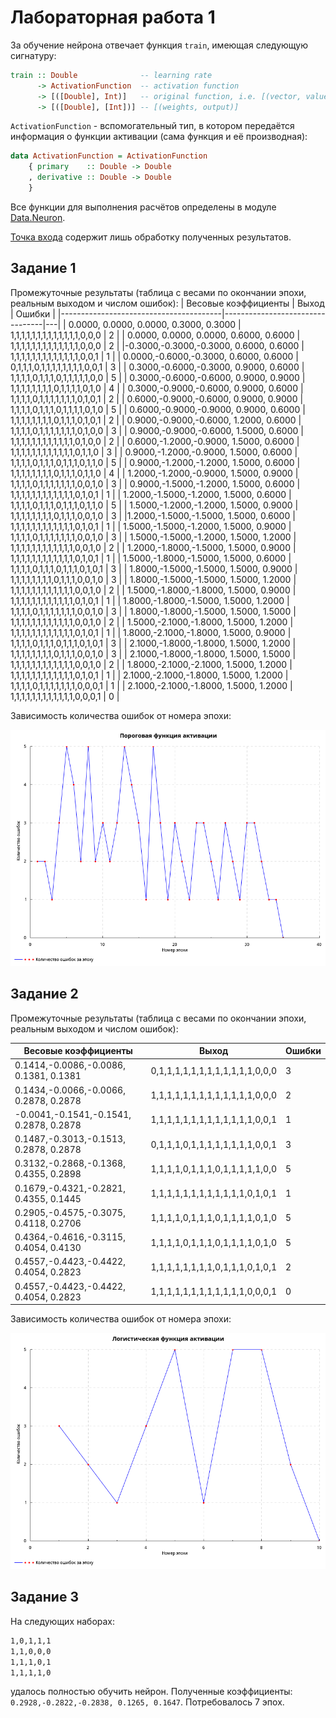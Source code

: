 # Лабораторная работа 1

За обучение нейрона отвечает функция `train`, имеющая следующую сигнатуру:

```haskell
train :: Double              -- learning rate
      -> ActivationFunction  -- activation function
      -> [([Double], Int)]   -- original function, i.e. [(vector, value)]
      -> [([Double], [Int])] -- [(weights, output)]
```

`ActivationFunction` - вспомогательный тип, в котором передаётся информация о функции активации (сама функция и её производная):
```haskell
data ActivationFunction = ActivationFunction
    { primary    :: Double -> Double
    , derivative :: Double -> Double
    }
```

Все функции для выполнения расчётов определены в модуле [Data.Neuron](src/Data/Neuron.hs).

[Точка входа](app/Main.hs) содержит лишь обработку полученных результатов.

## Задание 1

Промежуточные результаты (таблица с весами по окончании эпохи, реальным выходом и числом ошибок):
| Весовые коэффициенты                   | Выход                           | Ошибки |
|----------------------------------------|---------------------------------|---|
| 0.0000, 0.0000, 0.0000, 0.3000, 0.3000 | 1,1,1,1,1,1,1,1,1,1,1,1,1,0,0,0 | 2 |
| 0.0000, 0.0000, 0.0000, 0.6000, 0.6000 | 1,1,1,1,1,1,1,1,1,1,1,1,1,0,0,0 | 2 |
|-0.3000,-0.3000,-0.3000, 0.6000, 0.6000 | 1,1,1,1,1,1,1,1,1,1,1,1,1,0,0,1 | 1 |
| 0.0000,-0.6000,-0.3000, 0.6000, 0.6000 | 0,1,1,1,0,1,1,1,1,1,1,1,1,0,0,1 | 3 |
| 0.3000,-0.6000,-0.3000, 0.9000, 0.6000 | 1,1,1,1,0,1,1,1,0,1,1,1,1,1,0,0 | 5 |
| 0.3000,-0.6000,-0.6000, 0.9000, 0.9000 | 1,1,1,1,1,1,1,1,0,1,1,1,1,0,1,0 | 4 |
| 0.3000,-0.9000,-0.6000, 0.9000, 0.6000 | 1,1,1,1,0,1,1,1,1,1,1,1,0,1,0,1 | 2 |
| 0.6000,-0.9000,-0.6000, 0.9000, 0.9000 | 1,1,1,1,0,1,1,1,0,1,1,1,1,0,1,0 | 5 |
| 0.6000,-0.9000,-0.9000, 0.9000, 0.6000 | 1,1,1,1,1,1,1,1,0,1,1,1,0,1,0,1 | 2 |
| 0.9000,-0.9000,-0.6000, 1.2000, 0.6000 | 1,1,1,1,0,1,1,1,1,1,1,1,0,1,0,0 | 3 |
| 0.9000,-0.9000,-0.6000, 1.5000, 0.6000 | 1,1,1,1,1,1,1,1,1,1,1,1,0,1,0,0 | 2 |
| 0.6000,-1.2000,-0.9000, 1.5000, 0.6000 | 1,1,1,1,1,1,1,1,1,1,1,1,0,1,1,0 | 3 |
| 0.9000,-1.2000,-0.9000, 1.5000, 0.6000 | 1,1,1,1,0,1,1,1,0,1,1,1,0,1,1,0 | 5 |
| 0.9000,-1.2000,-1.2000, 1.5000, 0.6000 | 1,1,1,1,1,1,1,1,0,1,1,1,0,1,1,0 | 4 |
| 1.2000,-1.2000,-0.9000, 1.5000, 0.9000 | 1,1,1,1,0,1,1,1,1,1,1,1,0,0,1,0 | 3 |
| 0.9000,-1.5000,-1.2000, 1.5000, 0.6000 | 1,1,1,1,1,1,1,1,1,1,1,1,0,1,0,1 | 1 |
| 1.2000,-1.5000,-1.2000, 1.5000, 0.6000 | 1,1,1,1,0,1,1,1,0,1,1,1,0,1,1,0 | 5 |
| 1.5000,-1.2000,-1.2000, 1.5000, 0.9000 | 1,1,1,1,1,1,1,1,0,1,1,1,0,0,1,0 | 3 |
|1.2000,-1.5000,-1.5000, 1.5000, 0.6000  | 1,1,1,1,1,1,1,1,1,1,1,1,0,1,0,1 | 1 |
| 1.5000,-1.5000,-1.2000, 1.5000, 0.9000 | 1,1,1,1,0,1,1,1,1,1,1,1,0,0,1,0 | 3 |
| 1.5000,-1.5000,-1.2000, 1.5000, 1.2000 | 1,1,1,1,1,1,1,1,1,1,1,1,0,0,1,0 | 2 |
| 1.2000,-1.8000,-1.5000, 1.5000, 0.9000 | 1,1,1,1,1,1,1,1,1,1,1,1,0,1,0,1 | 1 |
| 1.5000,-1.8000,-1.5000, 1.5000, 0.6000 | 1,1,1,1,0,1,1,1,0,1,1,1,0,1,0,1 | 3 |
| 1.8000,-1.5000,-1.5000, 1.5000, 0.9000 | 1,1,1,1,1,1,1,1,0,1,1,1,0,0,1,0 | 3 |
| 1.8000,-1.5000,-1.5000, 1.5000, 1.2000 | 1,1,1,1,1,1,1,1,1,1,1,1,0,0,1,0 | 2 |
| 1.5000,-1.8000,-1.8000, 1.5000, 0.9000 | 1,1,1,1,1,1,1,1,1,1,1,1,0,1,0,1 | 1 |
| 1.8000,-1.8000,-1.5000, 1.5000, 1.2000 | 1,1,1,1,0,1,1,1,1,1,1,1,0,0,1,0 | 3 |
| 1.8000,-1.8000,-1.5000, 1.5000, 1.5000 | 1,1,1,1,1,1,1,1,1,1,1,1,0,0,1,0 | 2 |
| 1.5000,-2.1000,-1.8000, 1.5000, 1.2000 | 1,1,1,1,1,1,1,1,1,1,1,1,0,1,0,1 | 1 |
| 1.8000,-2.1000,-1.8000, 1.5000, 0.9000 | 1,1,1,1,0,1,1,1,0,1,1,1,0,1,0,1 | 3 |
| 2.1000,-1.8000,-1.8000, 1.5000, 1.2000 | 1,1,1,1,1,1,1,1,0,1,1,1,0,0,1,0 | 3 |
| 2.1000,-1.8000,-1.8000, 1.5000, 1.5000 | 1,1,1,1,1,1,1,1,1,1,1,1,0,0,1,0 | 2 |
| 1.8000,-2.1000,-2.1000, 1.5000, 1.2000 | 1,1,1,1,1,1,1,1,1,1,1,1,0,1,0,1 | 1 |
| 2.1000,-2.1000,-1.8000, 1.5000, 1.2000 | 1,1,1,1,0,1,1,1,1,1,1,1,0,0,0,1 | 1 |
| 2.1000,-2.1000,-1.8000, 1.5000, 1.2000 | 1,1,1,1,1,1,1,1,1,1,1,1,0,0,0,1 | 0 |

Зависимость количества ошибок от номера эпохи:

![threshold plot](images/plot1.png)

## Задание 2

Промежуточные результаты (таблица с весами по окончании эпохи, реальным выходом и числом ошибок):

| Весовые коэффициенты                   | Выход                           | Ошибки |
|----------------------------------------|---------------------------------|---|
|  0.1414,-0.0086,-0.0086, 0.1381, 0.1381 | 0,1,1,1,1,1,1,1,1,1,1,1,1,0,0,0 | 3 |
|  0.1434,-0.0066,-0.0066, 0.2878, 0.2878 | 1,1,1,1,1,1,1,1,1,1,1,1,1,0,0,0 | 2 |
| -0.0041,-0.1541,-0.1541, 0.2878, 0.2878 | 1,1,1,1,1,1,1,1,1,1,1,1,1,0,0,1 | 1 |
|  0.1487,-0.3013,-0.1513, 0.2878, 0.2878 | 0,1,1,1,0,1,1,1,1,1,1,1,1,0,0,1 | 3 |
|  0.3132,-0.2868,-0.1368, 0.4355, 0.2898 | 1,1,1,1,0,1,1,1,0,1,1,1,1,1,0,0 | 5 |
|  0.1679,-0.4321,-0.2821, 0.4355, 0.1445 | 1,1,1,1,1,1,1,1,1,1,1,1,0,1,0,1 | 1 |
|  0.2905,-0.4575,-0.3075, 0.4118, 0.2706 | 1,1,1,1,0,1,1,1,0,1,1,1,1,0,1,0 | 5 |
|  0.4364,-0.4616,-0.3115, 0.4054, 0.4130 | 1,1,1,1,0,1,1,1,0,1,1,1,1,0,1,0 | 5 |
|  0.4557,-0.4423,-0.4422, 0.4054, 0.2823 | 1,1,1,1,1,1,1,1,0,1,1,1,0,1,0,1 | 2 |
|  0.4557,-0.4423,-0.4422, 0.4054, 0.2823 | 1,1,1,1,1,1,1,1,1,1,1,1,0,0,0,1 | 0 |

Зависимость количества ошибок от номера эпохи:

![logistic plot](images/plot2.png)

## Задание 3

На следующих наборах:

```bash
1,0,1,1,1
1,1,0,0,0
1,1,1,0,1
1,1,1,1,0
```

удалось полностью обучить нейрон. Полученные коэффициенты: `0.2928,-0.2822,-0.2838, 0.1265, 0.1647`. Потребовалось 7 эпох.
